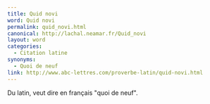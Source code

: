 ```yaml
---
title: Quid novi
word: Quid novi
permalink: quid_novi.html
canonical: http://lachal.neamar.fr/Quid_novi
layout: word
categories:
  - Citation latine
synonyms:
  - Quoi de neuf
link: http://www.abc-lettres.com/proverbe-latin/quid-novi.html
---
```


Du latin, veut dire en français &quot;quoi de neuf&quot;.

